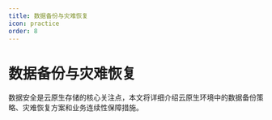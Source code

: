 ```yaml
---
title: 数据备份与灾难恢复
icon: practice
order: 8
---
```


# 数据备份与灾难恢复

数据安全是云原生存储的核心关注点，本文将详细介绍云原生环境中的数据备份策略、灾难恢复方案和业务连续性保障措施。
